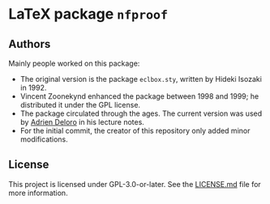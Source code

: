 # LaTeX package `nfproof`

## Authors

Mainly people worked on this package:
- The original version is the package `eclbox.sty`, written by
  Hideki Isozaki in 1992.
- Vincent Zoonekynd enhanced the package between 1998 and 1999; he distributed
  it under the GPL license.
- The package circulated through the ages. The current version was used by
  [Adrien Deloro](https://webusers.imj-prg.fr/~adrien.deloro/) in his lecture
  notes.
- For the initial commit, the creator of this repository only added minor
  modifications.

## License

This project is licensed under GPL-3.0-or-later. See the
[LICENSE.md](LICENSE.md) file for more information.
